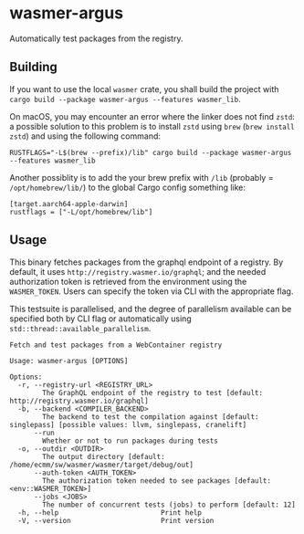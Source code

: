 # wasmer-argus

Automatically test packages from the registry. 

## Building
If you want to use the local `wasmer` crate, you shall 
build the project with `cargo build --package wasmer-argus --features wasmer_lib`.

On macOS, you may encounter an error where the linker does not find `zstd`: a possible 
solution to this problem is to install `zstd` using `brew` (`brew install zstd`) and 
using the following command: 

`RUSTFLAGS="-L$(brew --prefix)/lib" cargo build --package wasmer-argus --features wasmer_lib`

Another possiblity is to add the your brew prefix with `/lib` (probably = `/opt/homebrew/lib/`) 
to the global Cargo config something like:
```
[target.aarch64-apple-darwin]
rustflags = ["-L/opt/homebrew/lib"]
```

## Usage
This binary fetches packages from the graphql endpoint  of a registry. By
default, it uses `http://registry.wasmer.io/graphql`; and the needed
authorization token is retrieved from the environment using the `WASMER_TOKEN`. 
Users can specify the token via CLI with the appropriate flag.

This testsuite is parallelised, and the degree of parallelism available can be
specified both by CLI flag or automatically using
`std::thread::available_parallelism`.

```
Fetch and test packages from a WebContainer registry

Usage: wasmer-argus [OPTIONS]

Options:
  -r, --registry-url <REGISTRY_URL>  
        The GraphQL endpoint of the registry to test [default: http://registry.wasmer.io/graphql]
  -b, --backend <COMPILER_BACKEND>   
        The backend to test the compilation against [default: singlepass] [possible values: llvm, singlepass, cranelift]
      --run                          
        Whether or not to run packages during tests
  -o, --outdir <OUTDIR>              
        The output directory [default: /home/ecmm/sw/wasmer/wasmer/target/debug/out]
      --auth-token <AUTH_TOKEN>      
        The authorization token needed to see packages [default: <env::WASMER_TOKEN>]
      --jobs <JOBS>                  
        The number of concurrent tests (jobs) to perform [default: 12]
  -h, --help                         Print help
  -V, --version                      Print version
```




